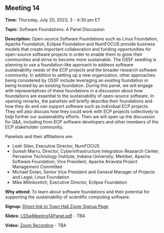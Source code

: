 ## Meeting 14

**Time:** Thursday, July 20, 2023, 3 - 4:30 pm ET

**Topic:** Software Foundations: A Panel Discussion

**Description:** Open-source Software Foundations such as Linux Foundation, Apache Foundation, Eclipse Foundation and NumFOCUS provide business models that create important collaboration and funding opportunities for open-source software projects in order to enable them to grow their communities and strive to become more sustainable. The OSSF seedling is planning to use a foundation-like approach to address software sustainability needs of the ECP projects and the broader research software community. In addition to setting up a new organization, other approaches being considered by OSSF include leveraging an existing foundation or being  hosted by an existing foundation. During this panel, we will engage with representatives of these foundations in a discussion about how foundations are essential to the sustainability of open-source software. In opening remarks, the panelists will briefly describe their foundations and how they do and can support software such as individual ECP projects. They will also discuss how they could work with ECP projects collectively to help further our sustainability efforts. Then we will open up the discussion for Q&A, including from ECP software developers and other members of the ECP stakeholder community.

Panelists and their affiliations are:

- Leah Silen, Executive Director, NumFOCUS
- Suresh Marru, Director, Cyberinfrastructure Integration Research Center, Pervasive Technology Institute, Indiana University; Member, Apache Software Foundation; Vice President, Apache Airavata Project Management Committee 
- Michael Dolan, Senior Vice President and General Manager of Projects and Legal, Linux Foundation
- Mike Milinkovitch, Executive Director, Eclipse Foundation

**Why attend:** To learn about software foundations and their potential for supporting the sustainability of scientific computing software.

**Signup:** [Direct link to Town Hall Zoom Signup Page](https://exascaleproject.zoomgov.com/meeting/register/vJItduGrqDMpEiSpPgjLeb3IgZsSkw-oZcQ)

**Slides:** [LSSwMeeting14Panel.pdf](../files/LSSwMeeting14Panel.pdf) - TBA

**Video:** [Zoom Recording]() - TBA
